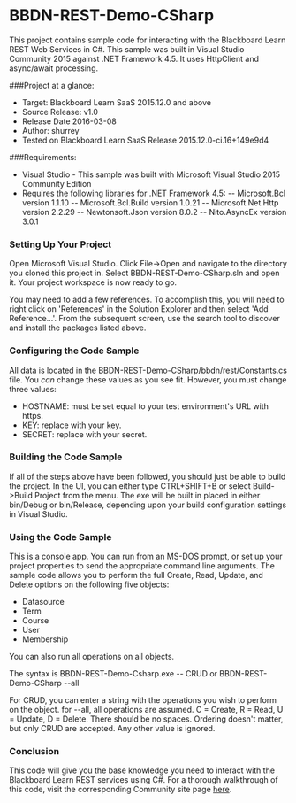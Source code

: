 # BBDN-REST-Demo-CSharp
This project contains sample code for interacting with the Blackboard Learn REST Web Services in C#. This sample was built in Visual Studio Community 2015 against .NET Framework 4.5. It uses HttpClient and async/await processing.

###Project at a glance:
- Target: Blackboard Learn SaaS 2015.12.0 and above
- Source Release: v1.0
- Release Date  2016-03-08
- Author: shurrey
- Tested on Blackboard Learn SaaS Release 2015.12.0-ci.16+149e9d4

###Requirements:
- Visual Studio - This sample was built with Microsoft Visual Studio 2015 Community Edition
- Requires the following libraries for .NET Framework 4.5:
--   Microsoft.Bcl version 1.1.10
--   Microsoft.Bcl.Build version 1.0.21
--   Microsoft.Net.Http version 2.2.29
--   Newtonsoft.Json version 8.0.2
--   Nito.AsyncEx version 3.0.1

### Setting Up Your Project
Open Microsoft Visual Studio. Click File->Open and navigate to the directory you cloned this project in. Select BBDN-REST-Demo-CSharp.sln and open it. Your project workspace is now ready to go.

You may need to add a few references. To accomplish this, you will need to right click on 'References' in the Solution Explorer and then select 'Add Reference...'. From the subsequent screen, use the search tool to discover and install the packages listed above.

### Configuring the Code Sample
All data is located in the BBDN-REST-Demo-CSharp/bbdn/rest/Constants.cs file. You <i>can</i> change these values as you see fit. However, you must change three values:
- HOSTNAME: must be set equal to your test environment's URL with https.
- KEY: replace <insert your key> with your key.
- SECRET: replace <insert your secret> with your secret.

### Building the Code Sample
If all of the steps above have been followed, you should just be able to build the project. In the UI, you can either type CTRL+SHIFT+B or select Build->Build Project from the menu. The exe will be built in placed in either bin/Debug or bin/Release, depending upon your build configuration settings in Visual Studio.

### Using the Code Sample
This is a console app. You can run from an MS-DOS prompt, or set up your project properties to send the appropriate command line arguments. The sample code allows you to perform the full Create, Read, Update, and Delete options on the following five objects:
- Datasource
- Term
- Course
- User
- Membership

You can also run all operations on all objects.

The syntax is BBDN-REST-Demo-Csharp.exe --<object> CRUD or BBDN-REST-Demo-CSharp --all

For CRUD, you can enter a string with the operations you wish to perform on the object. for --all, all operations are assumed. C = Create, R = Read, U = Update, D = Delete. There should be no spaces. Ordering doesn't matter, but only CRUD are accepted. Any other value is ignored.
	
### Conclusion
This code will give you the base knowledge you need to interact with the Blackboard Learn REST services using C#. For a thorough walkthrough of this code, visit the corresponding Community site page <a href="https://community.blackboard.com/docs/DOC-1686" target="_blank">here</a>.
